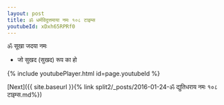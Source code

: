 ```yaml
---
layout: post
title: ॐ धर्मविदुत्तमाया नमः १०८ टाइम्स
youtubeId: xDxh65RPRf0
---
```

 
 
 ॐ सूखा जदया नमः  
 
 -  जो सुखद (सुखद) रूप का हो 
 
  
 
  
 
 
 
 
 
 


{% include youtubePlayer.html id=page.youtubeId %}
 
[Next]({{ site.baseurl }}{% link  split2/_posts/2016-01-24-ॐ द्युतिधराय नमः १०८ टाइम्स.md%})
 
